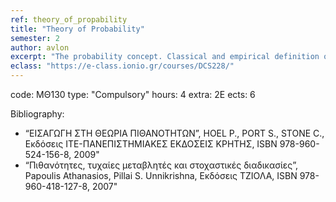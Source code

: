 ```yaml
---
ref: theory_of_propability
title: "Theory of Probability"
semester: 2
author: avlon
excerpt: "The probability concept. Classical and empirical definition of probability. Conditional probability and independence. Bayes law. Combinatorial analysis. The concept of random variables. One-dimensional distributions. Functions of random variables. Mean value, variance, correlation functions , correlation coefficient. Multi-dimensional distributions. Central limit theorem. Moment generating functions. Random walks. Stochastic processes.  Master Equation, Langevin Equation, Fokker-Planck Equation, Markov Chains."
eclass: "https://e-class.ionio.gr/courses/DCS228/"
---
```


code: ΜΘ130
type: "Compulsory"
hours: 4
extra: 2Ε
ects: 6

Bibliography: 
  - “ΕΙΣΑΓΩΓΗ ΣΤΗ ΘΕΩΡΙΑ ΠΙΘΑΝΟΤΗΤΩΝ”, HOEL P., PORT S., STONE C., Εκδόσεις ΙΤΕ-ΠΑΝΕΠΙΣΤΗΜΙΑΚΕΣ ΕΚΔΟΣΕΙΣ ΚΡΗΤΗΣ, ISBN 978-960-524-156-8, 2009"
  - “Πιθανότητες, τυχαίες μεταβλητές και στοχαστικές διαδικασίες”, Papoulis Athanasios, Pillai S. Unnikrishna, Εκδόσεις ΤΖΙΟΛΑ, ISBN 978-960-418-127-8, 2007"
  
